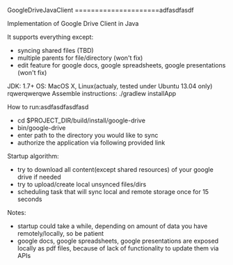 GoogleDriveJavaClient
=====================adfasdfasdf

Implementation of Google Drive Client in Java

It supports everything except:
 - syncing shared files (TBD)
 - multiple parents for file/directory (won't fix)
 - edit feature for google docs, google spreadsheets, google presentations (won't fix)

JDK: 1.7+
OS: MacOS X, Linux(actualy, tested under Ubuntu 13.04 only)
rqwerqwerqwe
Assemble instructions: ./gradlew installApp

How to run:asdfasdfasdfasd
 - cd $PROJECT_DIR/build/install/google-drive
 - bin/google-drive
 - enter path to the directory you would like to sync
 - authorize the application via following provided link
  
Startup algorithm:
 - try to download all content(except shared resources) of your google drive if needed
 - try to upload/create local unsynced files/dirs
 - scheduling task that will sync local and remote storage once for 15 seconds

Notes: 
 - startup could take a while, depending on amount of data you have remotely/locally, so be patient
 - google docs, google spreadsheets, google presentations are exposed locally as pdf files, because of lack of functionality to update them via APIs

